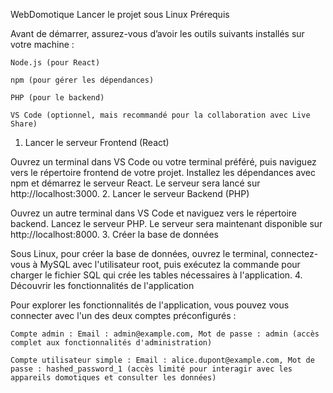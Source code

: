WebDomotique
Lancer le projet sous Linux
Prérequis

Avant de démarrer, assurez-vous d’avoir les outils suivants installés sur votre machine :

    Node.js (pour React)

    npm (pour gérer les dépendances)

    PHP (pour le backend)

    VS Code (optionnel, mais recommandé pour la collaboration avec Live Share)

1. Lancer le serveur Frontend (React)

Ouvrez un terminal dans VS Code ou votre terminal préféré, puis naviguez vers le répertoire frontend de votre projet. Installez les dépendances avec npm et démarrez le serveur React. Le serveur sera lancé sur http://localhost:3000.
2. Lancer le serveur Backend (PHP)

Ouvrez un autre terminal dans VS Code et naviguez vers le répertoire backend. Lancez le serveur PHP. Le serveur sera maintenant disponible sur http://localhost:8000.
3. Créer la base de données

Sous Linux, pour créer la base de données, ouvrez le terminal, connectez-vous à MySQL avec l'utilisateur root, puis exécutez la commande pour charger le fichier SQL qui crée les tables nécessaires à l'application.
4. Découvrir les fonctionnalités de l'application

Pour explorer les fonctionnalités de l'application, vous pouvez vous connecter avec l'un des deux comptes préconfigurés :

    Compte admin : Email : admin@example.com, Mot de passe : admin (accès complet aux fonctionnalités d'administration)

    Compte utilisateur simple : Email : alice.dupont@example.com, Mot de passe : hashed_password_1 (accès limité pour interagir avec les appareils domotiques et consulter les données)
